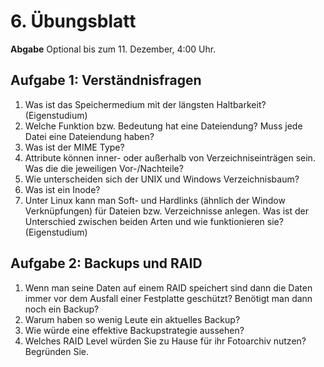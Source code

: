 # 6. Übungsblatt

**Abgabe** Optional bis zum 11. Dezember, 4:00 Uhr.

## Aufgabe 1: Verständnisfragen
1. Was ist das Speichermedium mit der längsten Haltbarkeit? (Eigenstudium)
2. Welche Funktion bzw. Bedeutung hat eine Dateiendung? Muss jede Datei eine
   Dateiendung haben?
3. Was ist der MIME Type?
4. Attribute können inner- oder außerhalb von Verzeichniseinträgen sein. Was die
   die jeweiligen Vor-/Nachteile?
5. Wie unterscheiden sich der UNIX und Windows Verzeichnisbaum?
6. Was ist ein Inode?
7. Unter Linux kann man Soft- und Hardlinks (ähnlich der Window Verknüpfungen)
   für Dateien bzw. Verzeichnisse anlegen. Was ist der Unterschied zwischen
   beiden Arten und wie funktionieren sie? (Eigenstudium)
   
## Aufgabe 2: Backups und RAID
1. Wenn man seine Daten auf einem RAID speichert sind dann die Daten immer vor
   dem Ausfall einer Festplatte geschützt? Benötigt man dann noch ein Backup?
2. Warum haben so wenig Leute ein aktuelles Backup?
3. Wie würde eine effektive Backupstrategie aussehen?
4. Welches RAID Level würden Sie zu Hause für ihr Fotoarchiv nutzen? Begründen Sie.
